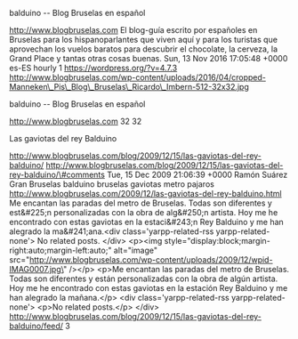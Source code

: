 balduino -- Blog Bruselas en español

http://www.blogbruselas.com El blog-guía escrito por españoles en
Bruselas para los hispanoparlantes que viven aquí y para los turistas
que aprovechan los vuelos baratos para descubrir el chocolate, la
cerveza, la Grand Place y tantas otras cosas buenas. Sun, 13 Nov 2016
17:05:48 +0000 es-ES hourly 1 https://wordpress.org/?v=4.7.3
http://www.blogbruselas.com/wp-content/uploads/2016/04/cropped-Manneken\_Pis\_Blog\_Bruselas\_Ricardo\_Imbern-512-32x32.jpg

balduino -- Blog Bruselas en español

http://www.blogbruselas.com 32 32

Las gaviotas del rey Balduino

http://www.blogbruselas.com/blog/2009/12/15/las-gaviotas-del-rey-balduino/
http://www.blogbruselas.com/blog/2009/12/15/las-gaviotas-del-rey-balduino/\#comments
Tue, 15 Dec 2009 21:06:39 +0000 Ramón Suárez Gran Bruselas balduino
bruselas gaviotas metro pajaros
http://www.blogbruselas.com/2009/12/las-gaviotas-del-rey-balduino.html
Me encantan las paradas del metro de Bruselas. Todas son diferentes y
est&\#225;n personalizadas con la obra de alg&\#250;n artista. Hoy me he
encontrado con estas gaviotas en la estaci&\#243;n Rey Balduino y me han
alegrado la ma&\#241;ana.\<div class=\'yarpp-related-rss
yarpp-related-none\'\> No related posts. \</div\> \<p\>\<img
style=\"display:block;margin-right:auto;margin-left:auto;\"
alt=\"image\"
src=\"http://www.blogbruselas.com/wp-content/uploads/2009/12/wpid-IMAG0007.jpg\"
/\>\</p\> \<p\>Me encantan las paradas del metro de Bruselas. Todas son
diferentes y est&aacute;n personalizadas con la obra de alg&uacute;n
artista. Hoy me he encontrado con estas gaviotas en la estaci&oacute;n
Rey Balduino y me han alegrado la ma&ntilde;ana.\</p\> \<div
class=\'yarpp-related-rss yarpp-related-none\'\> \<p\>No related
posts.\</p\> \</div\>
http://www.blogbruselas.com/blog/2009/12/15/las-gaviotas-del-rey-balduino/feed/
3

